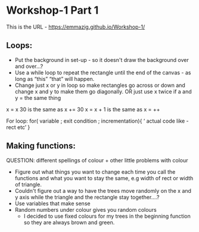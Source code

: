 # Workshop-1 Part 1

This is the URL - https://emmazig.github.io/Workshop-1/

## Loops:
- Put the background in set-up  - so it doesn't draw the background over and over…?
- Use a while loop to repeat the rectangle until the end of the canvas - as long as “this” “that” will happen. 
- Change just x or y in loop so make rectangles go across or down and change x and y to make them go diagonally. OR just use x twice if a and y = the same thing

x   =  x  30     is the same as    x += 30
  x  = x + 1    is the same as    x = ++

For loop:    for( variable ; exit condition ; incrementation){
                        ‘ actual code like - rect etc’
                    }
## Making functions:

QUESTION: different spellings of colour + other little problems with colour

- Figure out what things you want to change each time you call the functions and what you want to stay the same, e.g width of rect or width of triangle.
- Couldn't figure out a way to have the trees move randomly on the x and y axis while the triangle and the rectangle stay together….?
- Use variables that make sense 
- Random numbers under colour gives you random colours
    - I decided to use fixed colours for my trees in the beginning function so they are always brown and green.
